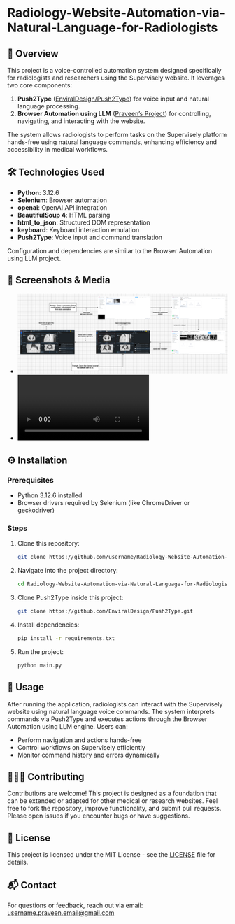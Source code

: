 # Radiology-Website-Automation-via-Natural-Language-for-Radiologists
## 🚀 Overview

This project is a voice-controlled automation system designed specifically for radiologists and researchers using the Supervisely website. It leverages two core components:

1. **Push2Type** ([EnviralDesign/Push2Type](https://github.com/EnviralDesign/Push2Type.git)) for voice input and natural language processing.  
2. **Browser Automation using LLM** ([Praveen’s Project](https://github.com/praveenkurup/Browser-Automation-Using-LLM.git)) for controlling, navigating, and interacting with the website.

The system allows radiologists to perform tasks on the Supervisely platform hands-free using natural language commands, enhancing efficiency and accessibility in medical workflows.

## 🛠️ Technologies Used

- **Python**: 3.12.6
- **Selenium**: Browser automation
- **openai**: OpenAI API integration
- **BeautifulSoup 4**: HTML parsing
- **html_to_json**: Structured DOM representation
- **keyboard**: Keyboard interaction emulation
- **Push2Type**: Voice input and command translation

Configuration and dependencies are similar to the Browser Automation using LLM project.

## 📸 Screenshots & Media

- ![Workflow Chart](./assets/workflow_chart.png) <!-- Placeholder for workflow chart -->
- ![Usage Video](./assets/usage_video.mp4) <!-- Placeholder for usage video -->

## ⚙️ Installation

### Prerequisites

- Python 3.12.6 installed
- Browser drivers required by Selenium (like ChromeDriver or geckodriver)

### Steps

1. Clone this repository:
   ```bash
   git clone https://github.com/username/Radiology-Website-Automation-via-Natural-Language-for-Radiologists.git
   ```
2. Navigate into the project directory:
   ```bash
   cd Radiology-Website-Automation-via-Natural-Language-for-Radiologists
   ```
3. Clone Push2Type inside this project:
   ```bash
   git clone https://github.com/EnviralDesign/Push2Type.git
   ```
4. Install dependencies:
   ```bash
   pip install -r requirements.txt
   ```
5. Run the project:
   ```bash
   python main.py
   ```

## 🧪 Usage

After running the application, radiologists can interact with the Supervisely website using natural language voice commands. The system interprets commands via Push2Type and executes actions through the Browser Automation using LLM engine. Users can:

- Perform navigation and actions hands-free
- Control workflows on Supervisely efficiently
- Monitor command history and errors dynamically

## 🧑‍🤝‍🧑 Contributing

Contributions are welcome! This project is designed as a foundation that can be extended or adapted for other medical or research websites. Feel free to fork the repository, improve functionality, and submit pull requests. Please open issues if you encounter bugs or have suggestions.

## 📄 License

This project is licensed under the MIT License - see the [LICENSE](./LICENSE) file for details.

## 📬 Contact

For questions or feedback, reach out via email: [username.praveen.email@gmail.com](mailto:username.praveen.email@gmail.com)
